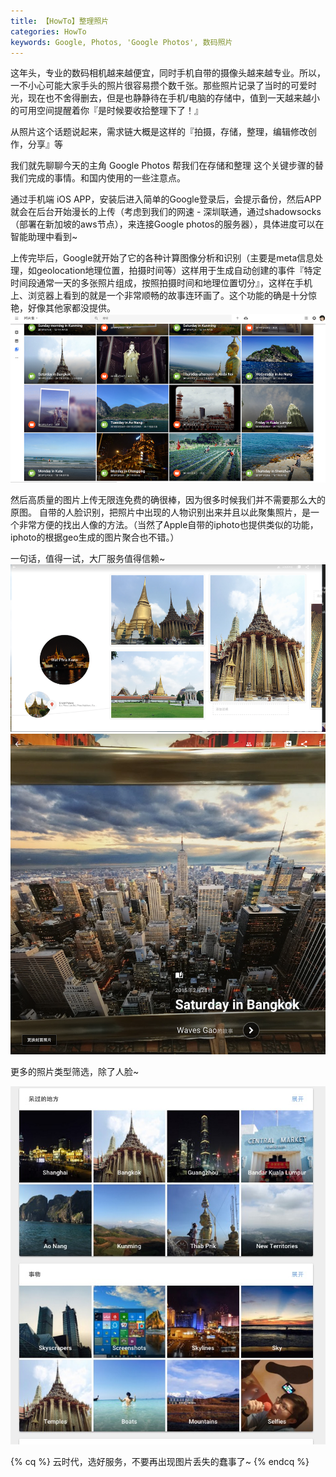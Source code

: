 ```yaml
---
title: 【HowTo】整理照片
categories: HowTo
keywords: Google, Photos, 'Google Photos', 数码照片
---
```


这年头，专业的数码相机越来越便宜，同时手机自带的摄像头越来越专业。所以，一不小心可能大家手头的照片很容易攒个数千张。那些照片记录了当时的可爱时光，现在也不舍得删去，但是也静静待在手机/电脑的存储中，值到一天越来越小的可用空间提醒着你『是时候要收拾整理下了！』

从照片这个话题说起来，需求链大概是这样的『拍摄，存储，整理，编辑修改创作，分享』等

我们就先聊聊今天的主角 Google Photos 帮我们在存储和整理 这个关键步骤的替我们完成的事情。和国内使用的一些注意点。

通过手机端 iOS APP，安装后进入简单的Google登录后，会提示备份，然后APP就会在后台开始漫长的上传（考虑到我们的网速 - 深圳联通，通过shadowsocks（部署在新加坡的aws节点），来连接Google photos的服务器），具体进度可以在智能助理中看到~

上传完毕后，Google就开始了它的各种计算图像分析和识别（主要是meta信息处理，如geolocation地理位置，拍摄时间等）这样用于生成自动创建的事件『特定时间段通常一天的多张照片组成，按照拍摄时间和地理位置切分』，这样在手机上、浏览器上看到的就是一个非常顺畅的故事连环画了。这个功能的确是十分惊艳，好像其他家都没提供。
![QQ20160131-1](media/QQ20160131-1.png)

然后高质量的图片上传无限连免费的确很棒，因为很多时候我们并不需要那么大的原图。
自带的人脸识别，把照片中出现的人物识别出来并且以此聚集照片，是一个非常方便的找出人像的方法。（当然了Apple自带的iphoto也提供类似的功能，iphoto的根据geo生成的图片聚合也不错。）

一句话，值得一试，大厂服务值得信赖~
![QQ20160131-2](media/QQ20160131-2.png)![QQ20160131-3](media/QQ20160131-3.png)

更多的照片类型筛选，除了人脸~

![QQ20160204-0](media/QQ20160204-0.jpg)

{% cq %}
云时代，选好服务，不要再出现图片丢失的蠢事了~
{% endcq %}



